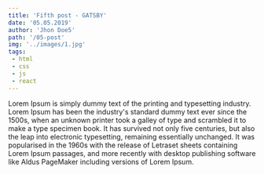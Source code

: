 ```yaml
---
title: 'Fifth post - GATSBY'
date: '05.05.2019'
author: 'Jhon Doe5'
path: '/05-post'
img: '../images/1.jpg'
tags:
 - html
 - css
 - js 
 - react
---
```


Lorem Ipsum is simply dummy text of the printing and typesetting industry.
Lorem Ipsum has been the industry's standard dummy text ever since the 1500s, when an unknown printer took a galley of 
type and scrambled it to make a type specimen book. It has survived not only five centuries, 
but also the leap into electronic typesetting, remaining essentially unchanged. It was popularised in the 1960s with
the release of Letraset sheets containing Lorem Ipsum passages, and more recently with desktop publishing software
like Aldus PageMaker including versions of Lorem Ipsum.
